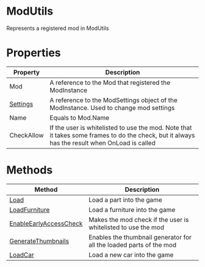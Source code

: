 # ModUtils

Represents a registered mod in ModUtils

# Properties <!-- {docsify-ignore} -->

Property | Description
----- | -----------
Mod | A reference to the Mod that registered the ModInstance
[Settings](api/modinstance/modsettings.md) | A reference to the ModSettings object of the ModInstance. Used to change mod settings
Name | Equals to Mod.Name
CheckAllow | If the user is whitelisted to use the mod. Note that it takes some frames to do the check, but it always has the result when OnLoad is called

# Methods <!-- {docsify-ignore} -->

Method | Description
----- | -----------
[Load](api/modinstance/load.md) | Load a part into the game
[LoadFurniture](api/modinstance/loadfurniture.md) | Load a furniture into the game
[EnableEarlyAccessCheck](api/modinstance/enableearlyaccesscheck.md) | Makes the mod check if the user is whitelisted to use the mod
[GenerateThumbnails](api/modinstance/generatethumbnails.md) | Enables the thumbnail generator for all the loaded parts of the mod
[LoadCar](api/modinstance/loadcar.md) | Load a new car into the game
